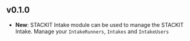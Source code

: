 ## v0.1.0

- **New**: STACKIT Intake module can be used to manage the STACKIT Intake. Manage your `IntakeRunners`, `Intakes` and `IntakeUsers`